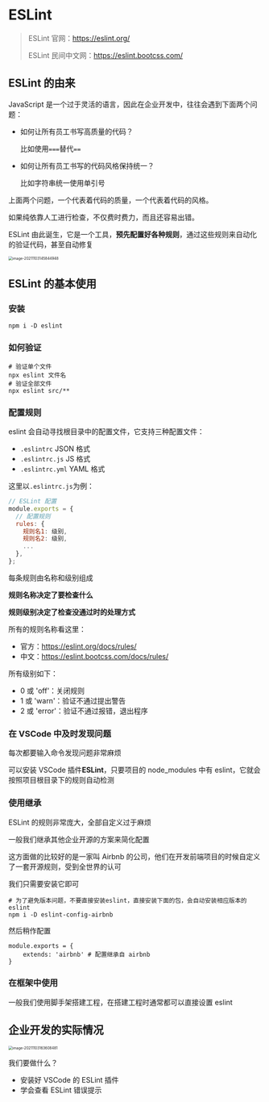 # ESLint

> ESLint 官网：https://eslint.org/
>
> ESLint 民间中文网：https://eslint.bootcss.com/

## ESLint 的由来

JavaScript 是一个过于灵活的语言，因此在企业开发中，往往会遇到下面两个问题：

-   如何让所有员工书写高质量的代码？

    比如使用`===`替代`==`

-   如何让所有员工书写的代码风格保持统一？

    比如字符串统一使用单引号

上面两个问题，一个代表着代码的质量，一个代表着代码的风格。

如果纯依靠人工进行检查，不仅费时费力，而且还容易出错。

ESLint 由此诞生，它是一个工具，**预先配置好各种规则**，通过这些规则来自动化的验证代码，甚至自动修复

<img src="http://mdrs.yuanjin.tech/img/20211103145845.png" alt="image-20211103145844948" style="zoom:50%;" />

## ESLint 的基本使用

### 安装

```shell
npm i -D eslint
```

### 如何验证

```shell
# 验证单个文件
npx eslint 文件名
# 验证全部文件
npx eslint src/**
```

### 配置规则

eslint 会自动寻找根目录中的配置文件，它支持三种配置文件：

-   `.eslintrc` JSON 格式
-   `.eslintrc.js` JS 格式
-   `.eslintrc.yml` YAML 格式

这里以`.eslintrc.js`为例：

```js
// ESLint 配置
module.exports = {
  // 配置规则
  rules: {
    规则名1: 级别,
    规则名2: 级别,
    ...
  },
};
```

每条规则由名称和级别组成

**规则名称决定了要检查什么**

**规则级别决定了检查没通过时的处理方式**

所有的规则名称看这里：

-   官方：https://eslint.org/docs/rules/
-   中文：https://eslint.bootcss.com/docs/rules/

所有级别如下：

-   0 或 'off'：关闭规则
-   1 或 'warn'：验证不通过提出警告
-   2 或 'error'：验证不通过报错，退出程序

### 在 VSCode 中及时发现问题

每次都要输入命令发现问题非常麻烦

可以安装 VSCode 插件**ESLint**，只要项目的 node_modules 中有 eslint，它就会按照项目根目录下的规则自动检测

### 使用继承

ESLint 的规则非常庞大，全部自定义过于麻烦

一般我们继承其他企业开源的方案来简化配置

这方面做的比较好的是一家叫 Airbnb 的公司，他们在开发前端项目的时候自定义了一套开源规则，受到全世界的认可

我们只需要安装它即可

```shell
# 为了避免版本问题，不要直接安装eslint，直接安装下面的包，会自动安装相应版本的eslint
npm i -D eslint-config-airbnb
```

然后稍作配置

```shell
module.exports = {
	extends: 'airbnb' # 配置继承自 airbnb
}
```

### 在框架中使用

一般我们使用脚手架搭建工程，在搭建工程时通常都可以直接设置 eslint

## 企业开发的实际情况

<img src="http://mdrs.yuanjin.tech/img/20211103163608.png" alt="image-20211103163608481" style="zoom:50%;" />

我们要做什么？

-   安装好 VSCode 的 ESLint 插件
-   学会查看 ESLint 错误提示
